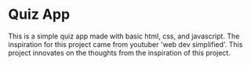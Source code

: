 # Quiz App
This is a simple quiz app made with basic html, css, and javascript. The inspiration for this project came from youtuber 'web dev simplified'. This project innovates on the thoughts from the inspiration of this project.

